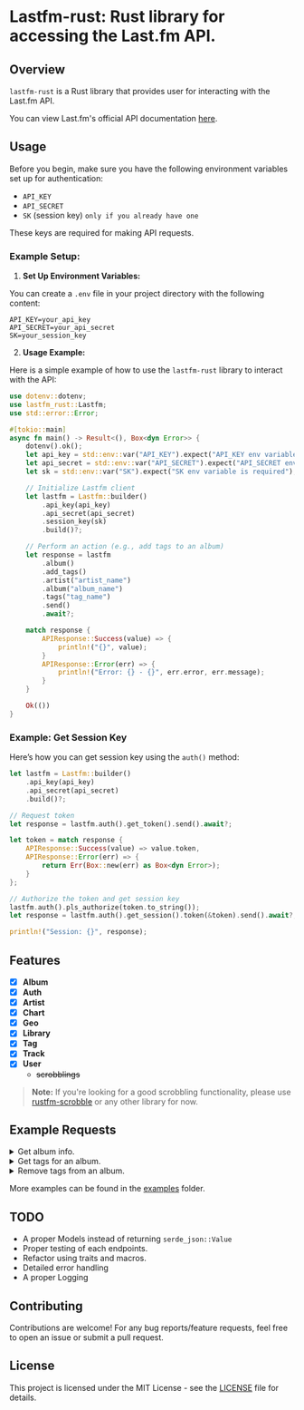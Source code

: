 # Lastfm-rust: Rust library for accessing the Last.fm API.

## Overview

`lastfm-rust` is a Rust library that provides user for interacting with the Last.fm API.

You can view Last.fm's official API documentation [here](https://www.last.fm/api/).

## Usage

Before you begin, make sure you have the following environment variables set up for authentication:

- `API_KEY`
- `API_SECRET`
- `SK` (session key) `only if you already have one`

These keys are required for making API requests.

### Example Setup:

1. **Set Up Environment Variables:**

You can create a `.env` file in your project directory with the following content:

```env
API_KEY=your_api_key
API_SECRET=your_api_secret
SK=your_session_key
```

2. **Usage Example:**

Here is a simple example of how to use the `lastfm-rust` library to interact with the API:

```rust
use dotenv::dotenv;
use lastfm_rust::Lastfm;
use std::error::Error;

#[tokio::main]
async fn main() -> Result<(), Box<dyn Error>> {
    dotenv().ok();
    let api_key = std::env::var("API_KEY").expect("API_KEY env variable is required");
    let api_secret = std::env::var("API_SECRET").expect("API_SECRET env variable is required");
    let sk = std::env::var("SK").expect("SK env variable is required");

    // Initialize Lastfm client
    let lastfm = Lastfm::builder()
        .api_key(api_key)
        .api_secret(api_secret)
        .session_key(sk)
        .build()?;

    // Perform an action (e.g., add tags to an album)
    let response = lastfm
        .album()
        .add_tags()
        .artist("artist_name")
        .album("album_name")
        .tags("tag_name")
        .send()
        .await?;

    match response {
        APIResponse::Success(value) => {
            println!("{}", value);
        }
        APIResponse::Error(err) => {
            println!("Error: {} - {}", err.error, err.message);
        }
    }

    Ok(())
}
```

### Example: Get Session Key

Here’s how you can get session key using the `auth()` method:

```rust
let lastfm = Lastfm::builder()
    .api_key(api_key)
    .api_secret(api_secret)
    .build()?;

// Request token
let response = lastfm.auth().get_token().send().await?;

let token = match response {
    APIResponse::Success(value) => value.token,
    APIResponse::Error(err) => {
        return Err(Box::new(err) as Box<dyn Error>);
    }
};

// Authorize the token and get session key
lastfm.auth().pls_authorize(token.to_string());
let response = lastfm.auth().get_session().token(&token).send().await?;

println!("Session: {}", response);
```


## Features

- [x] **Album**
- [x] **Auth**
- [x] **Artist**
- [x] **Chart**
- [x] **Geo**
- [x] **Library**
- [x] **Tag**
- [x] **Track**
- [x] **User**
    - ~~scrobblings~~

> **Note:**
> If you're looking for a good scrobbling functionality, please use [rustfm-scrobble](https://github.com/dmfutcher/rustfm-scrobble) or any other library for now.


## Example Requests

<details>
    <summary>Get album info.</summary>

```rust
let album_info = lastfm
    .album()
    .get_info()
    .artist("artist_name")
    .album("album_name")
    .send()
    .await?;
```
</details>

<details>
    <summary>Get tags for an album.</summary>

```rust
let tags = lastfm
    .album()
    .get_tags()
    .artist("artist_name")
    .album("album_name")
    .send()
    .await?;
```
</details>

<details>
    <summary>Remove tags from an album.</summary>

```rust
let remove_response = lastfm
    .album()
    .remove_tags()
    .artist("artist_name")
    .album("album_name")
    .tags("tag_name")
    .send()
    .await?;
```
</details>

More examples can be found in the [examples](examples) folder.

## TODO

- A proper Models instead of returning `serde_json::Value`
- Proper testing of each endpoints.
- Refactor using traits and macros.
- Detailed error handling
- A proper Logging

## Contributing

Contributions are welcome! For any bug reports/feature requests, feel free to open an issue or submit a pull request.

## License

This project is licensed under the MIT License - see the [LICENSE](LICENSE) file for details.
